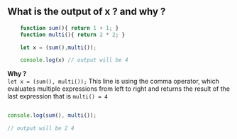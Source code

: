 ## What is the output of x ? and why ?
```js
    function sum(){ return 1 + 1; }
    function multi(){ return 2 * 2; }

    let x = (sum(),multi());

    console.log(x) // output will be 4
```
**Why ?**   
`let x = (sum(), multi());`
This line is using the comma operator, which evaluates multiple expressions from left to right and returns the result of the last expression that is `multi() = 4`

```javascript

console.log(sum(), multi()); 

// output will be 2 4
```